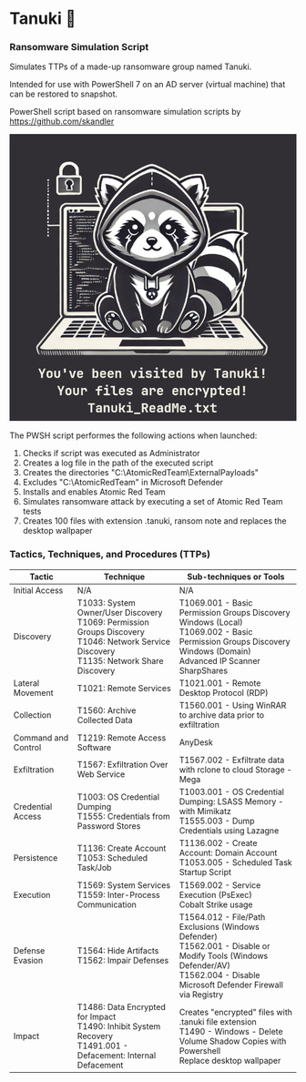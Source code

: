 # Tanuki 🦝
### Ransomware Simulation Script
Simulates TTPs of a made-up ransomware group named Tanuki.

Intended for use with PowerShell 7 on an AD server (virtual machine) that can be restored to snapshot.

PowerShell script based on ransomware simulation scripts by https://github.com/skandler

![screenshot](Tanuki_BG.jpg)

The PWSH script performes the following actions when launched:
1. Checks if script was executed as Administrator
2. Creates a log file in the path of the executed script
3. Creates the directories "C:\AtomicRedTeam\ExternalPayloads"
4. Excludes "C:\AtomicRedTeam" in Microsoft Defender
5. Installs and enables Atomic Red Team
6. Simulates ransomware attack by executing a set of Atomic Red Team tests
7. Creates 100 files with extension .tanuki, ransom note and replaces the desktop wallpaper
 
### Tactics, Techniques, and Procedures (TTPs)
| **Tactic**          | **Technique**                                                | **Sub-techniques or Tools**                                  |
| ------------------- | ------------------------------------------------------------ | ------------------------------------------------------------ |
| Initial Access      | N/A                                                          | N/A                                                          |
| Discovery           | T1033: System Owner/User Discovery<br />T1069: Permission Groups Discovery<br />T1046: Network Service Discovery<br />T1135: Network Share Discovery | T1069.001 - Basic Permission Groups Discovery Windows (Local)<br />T1069.002 - Basic Permission Groups Discovery Windows (Domain)<br />Advanced IP Scanner<br />SharpShares |
| Lateral Movement    | T1021: Remote Services                                       | T1021.001 - Remote Desktop Protocol (RDP)                    |
| Collection          | T1560: Archive Collected Data                                | T1560.001 - Using WinRAR to archive data prior to exfiltration |
| Command and Control | T1219: Remote Access Software                                | AnyDesk                                                      |
| Exfiltration        | T1567: Exfiltration Over Web Service                         | T1567.002 - Exfiltrate data with rclone to cloud Storage - Mega |
| Credential Access   | T1003: OS Credential Dumping<br />T1555: Credentials from Password Stores | T1003.001 - OS Credential Dumping: LSASS Memory - with Mimikatz<br />T1555.003 - Dump Credentials using Lazagne |
| Persistence         | T1136: Create Account<br />T1053: Scheduled Task/Job         | T1136.002 - Create Account: Domain Account<br />T1053.005 - Scheduled Task Startup Script |
| Execution           | T1569: System Services<br />T1559: Inter-Process Communication | T1569.002 - Service Execution (PsExec)<br />Cobalt Strike usage |
| Defense Evasion     | T1564: Hide Artifacts<br />T1562: Impair Defenses            | T1564.012 - File/Path Exclusions (Windows Defender)<br />T1562.001 - Disable or Modify Tools (Windows Defender/AV)<br />T1562.004 - Disable Microsoft Defender Firewall via Registry |
| Impact              | T1486: Data Encrypted for Impact<br />T1490: Inhibit System Recovery<br />T1491.001 - Defacement: Internal Defacement | Creates "encrypted" files with .tanuki file extension<br />T1490 - Windows - Delete Volume Shadow Copies with Powershell<br />Replace desktop wallpaper |
